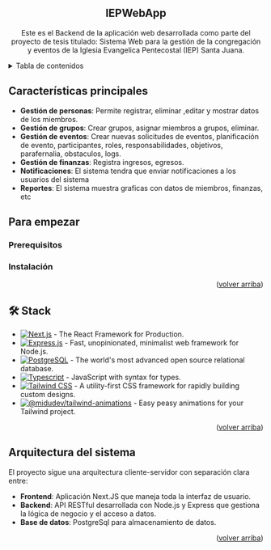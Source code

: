 <a name="readme-top"></a>

<div align="center">

## IEPWebApp

Este es el Backend de la aplicación web desarrollada como parte del proyecto de tesis titulado: Sistema Web para la gestión de la congregación y eventos de la Iglesia Evangelica Pentecostal (IEP) Santa Juana.

</div>

<details>
<summary>Tabla de contenidos</summary>

- [Características principales](#características-principales)
- [Para empezar](#para-empezar)
  - [Prerequisitos](#prerequisitos)
  - [Instalación](#instalación)
- [🛠️ Stack](#️-stack)
- [Arquitectura](#arquitectura-del-sistema)

</details>

## Características principales

- **Gestión de personas**: Permite registrar, eliminar ,editar y mostrar datos de los miembros.
- **Gestión de grupos**: Crear grupos, asignar miembros a grupos, eliminar.
- **Gestión de eventos**: Crear nuevas solicitudes de eventos, planificación de evento, participantes, roles, responsabilidades, objetivos, parafernalia, obstaculos, logs.
- **Gestión de finanzas**: Registra ingresos, egresos.
- **Notificaciones**: El sistema tendra que enviar notificaciones a los usuarios del sistema
- **Reportes**: El sistema muestra graficas con datos de miembros, finanzas, etc

## Para empezar

### Prerequisitos

### Instalación

<p align="right">(<a href="#readme-top">volver arriba</a>)</p>

## 🛠️ Stack

- [![Next.js][nextjs-badge]][nextjs-url] - The React Framework for Production.
- [![Express.js][express-badge]][express-url] - Fast, unopinionated, minimalist web framework for Node.js.
- [![PostgreSQL][postgresql-badge]][postgresql-url] - The world's most advanced open source relational database.
- [![Typescript][typescript-badge]][typescript-url] - JavaScript with syntax for types.
- [![Tailwind CSS][tailwind-badge]][tailwind-url] - A utility-first CSS framework for rapidly building custom designs.
- [![@midudev/tailwind-animations][animations-badge]][animations-url] - Easy peasy animations for your Tailwind project.

<p align="right">(<a href="#readme-top">volver arriba</a>)</p>

## Arquitectura del sistema

El proyecto sigue una arquitectura cliente-servidor con separación clara entre:

- **Frontend**: Aplicación Next.JS que maneja toda la interfaz de usuario.
- **Backend**: API RESTful desarrollada con Node.js y Express que gestiona la lógica de negocio y el acceso a datos.
- **Base de datos**: PostgreSql para almacenamiento de datos.

<p align="right">(<a href="#readme-top">volver arriba</a>)</p>

[nextjs-badge]: https://img.shields.io/badge/Next.js-000000?style=for-the-badge&logo=nextdotjs&logoColor=white
[nextjs-url]: https://nextjs.org/
[express-badge]: https://img.shields.io/badge/Express.js-404D59?style=for-the-badge&logo=express&logoColor=white
[express-url]: https://expressjs.com/
[typescript-badge]: https://img.shields.io/badge/TypeScript-3178C6?style=for-the-badge&logo=typescript&logoColor=white
[typescript-url]: https://www.typescriptlang.org/
[tailwind-badge]: https://img.shields.io/badge/Tailwind%20CSS-38B2AC?style=for-the-badge&logo=tailwind-css&logoColor=white
[tailwind-url]: https://tailwindcss.com/
[animations-badge]: https://img.shields.io/badge/@midudev%2Ftailwind--animations-FF00AA?style=for-the-badge
[animations-url]: https://www.npmjs.com/package/@midudev/tailwind-animations
[postgresql-badge]: https://img.shields.io/badge/PostgreSQL-4169E1?style=for-the-badge&logo=postgresql&logoColor=white
[postgresql-url]: https://www.postgresql.org/
